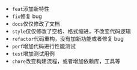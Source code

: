 - `feat`添加新特性
- `fix`修复 bug
- `docs`仅仅修改了文档
- `style`仅仅修改了空格、格式缩进，不改变代码逻辑
- `refactor`代码重构，没有加新功能或者修复 bug
- `perf`增加代码进行性能测试
- `test`增加测试用例
- `chore`改变构建流程，或者增加依赖库，工具等
